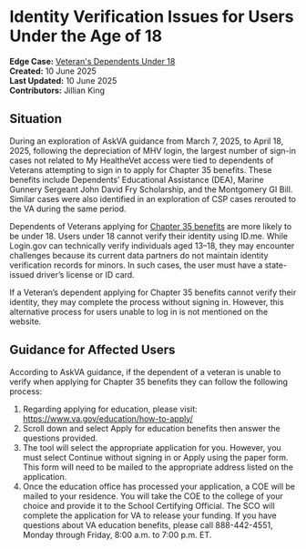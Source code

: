 # **Identity Verification Issues for Users Under the Age of 18**

**Edge Case:** [Veteran's Dependents Under 18](https://jira.devops.va.gov/browse/SITEC-48)  
**Created:** 10 June 2025  
**Last Updated:** 10 June 2025  
**Contributors:** Jillian King

## **Situation**

During an exploration of AskVA guidance from March 7, 2025, to April 18, 2025, following the depreciation of MHV login, the largest number of sign-in cases not related to My HealtheVet access were tied to dependents of Veterans attempting to sign in to apply for Chapter 35 benefits. These benefits include Dependents’ Educational Assistance (DEA), Marine Gunnery Sergeant John David Fry Scholarship, and the Montgomery GI Bill. Similar cases were also identified in an exploration of CSP cases rerouted to the VA during the same period.

Dependents of Veterans applying for [Chapter 35 benefits](https://www.va.gov/family-and-caregiver-benefits/education-and-careers/dependents-education-assistance/rates/) are more likely to be under 18\. Users under 18 cannot verify their identity using ID.me. While Login.gov can technically verify individuals aged 13–18, they may encounter challenges because its current data partners do not maintain identity verification records for minors. In such cases, the user must have a state-issued driver’s license or ID card.

If a Veteran’s dependent applying for Chapter 35 benefits cannot verify their identity, they may complete the process without signing in. However, this alternative process for users unable to log in is not mentioned on the website.

## **Guidance for Affected Users**

According to AskVA guidance, if the dependent of a veteran is unable to verify when applying for Chapter 35 benefits they can follow the following process:

1. Regarding applying for education, please visit: https://www.va.gov/education/how-to-apply/   
2. Scroll down and select Apply for education benefits then answer the questions provided.  
3. The tool will select the appropriate application for you. However, you must select Continue without signing in or Apply using the paper form. This form will need to be mailed to the appropriate address listed on the application.  
4. Once the education office has processed your application, a COE will be mailed to your residence. You will take the COE to the college of your choice and provide it to the School Certifying Official. The SCO will complete the application for VA to release your funding. If you have questions about VA education benefits, please call 888-442-4551, Monday through Friday, 8:00 a.m. to 7:00 p.m. ET.
